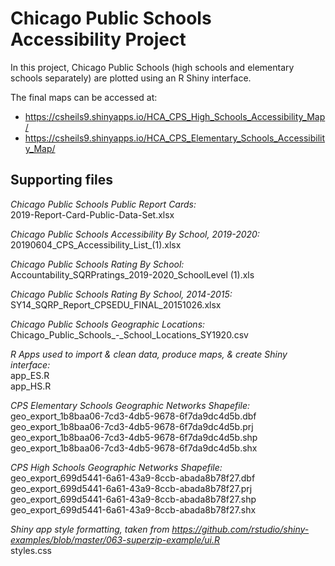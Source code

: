 # Chicago Public Schools Accessibility Project

In this project, Chicago Public Schools (high schools and elementary schools
separately) are plotted using an R Shiny interface.

The final maps can be accessed at:
- https://csheils9.shinyapps.io/HCA_CPS_High_Schools_Accessibility_Map/
- https://csheils9.shinyapps.io/HCA_CPS_Elementary_Schools_Accessibility_Map/

## Supporting files

_Chicago Public Schools Public Report Cards:_  
2019-Report-Card-Public-Data-Set.xlsx

_Chicago Public Schools Accessibility By School, 2019-2020:_  
20190604_CPS_Accessibility_List_(1).xlsx

_Chicago Public Schools Rating By School:_  
Accountability_SQRPratings_2019-2020_SchoolLevel (1).xls

_Chicago Public Schools Rating By School, 2014-2015:_  
SY14_SQRP_Report_CPSEDU_FINAL_20151026.xlsx

_Chicago Public Schools Geographic Locations:_  
Chicago_Public_Schools_-_School_Locations_SY1920.csv

_R Apps used to import & clean data, produce maps, & create Shiny interface:_  
app_ES.R  
app_HS.R

_CPS Elementary Schools Geographic Networks Shapefile:_  
geo_export_1b8baa06-7cd3-4db5-9678-6f7da9dc4d5b.dbf  
geo_export_1b8baa06-7cd3-4db5-9678-6f7da9dc4d5b.prj  
geo_export_1b8baa06-7cd3-4db5-9678-6f7da9dc4d5b.shp  
geo_export_1b8baa06-7cd3-4db5-9678-6f7da9dc4d5b.shx

_CPS High Schools Geographic Networks Shapefile:_  
geo_export_699d5441-6a61-43a9-8ccb-abada8b78f27.dbf  
geo_export_699d5441-6a61-43a9-8ccb-abada8b78f27.prj  
geo_export_699d5441-6a61-43a9-8ccb-abada8b78f27.shp  
geo_export_699d5441-6a61-43a9-8ccb-abada8b78f27.shx

_Shiny app style formatting, taken from https://github.com/rstudio/shiny-examples/blob/master/063-superzip-example/ui.R_  
styles.css

